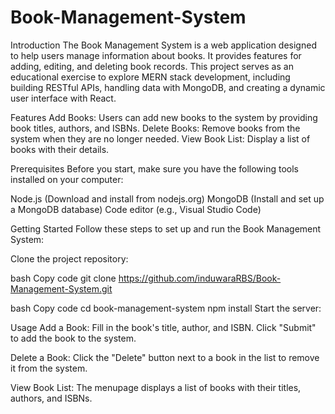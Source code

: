 # Book-Management-System

Introduction
The Book Management System is a web application designed to help users manage information about books. It provides features for adding, editing,
and deleting book records. This project serves as an educational exercise to explore MERN stack development, including building RESTful APIs,
handling data with MongoDB, and creating a dynamic user interface with React.

Features
Add Books: Users can add new books to the system by providing book titles, authors, and ISBNs.
Delete Books: Remove books from the system when they are no longer needed.
View Book List: Display a list of books with their details.

Prerequisites
Before you start, make sure you have the following tools installed on your computer:

Node.js (Download and install from nodejs.org)
MongoDB (Install and set up a MongoDB database)
Code editor (e.g., Visual Studio Code)

Getting Started
Follow these steps to set up and run the Book Management System:

Clone the project repository:

bash
Copy code
git clone https://github.com/induwaraRBS/Book-Management-System.git

bash
Copy code
cd book-management-system
npm install
Start the server:

Usage
Add a Book: Fill in the book's title, author, and ISBN. Click "Submit" to add the book to the system.

Delete a Book: Click the "Delete" button next to a book in the list to remove it from the system.

View Book List: The menupage displays a list of books with their titles, authors, and ISBNs.
